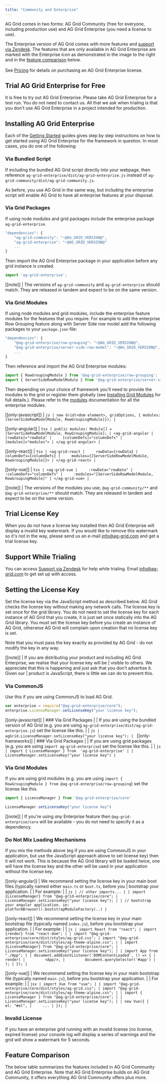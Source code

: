 ```yaml
---
title: "Community and Enterprise"
---
```


AG Grid comes in two forms: AG Grid Community (free for everyone, including production use) and AG Grid Enterprise (you need a license to use).

<div style="display: flex;">
    <div>
        The Enterprise version of AG Grid comes with more features and <a href="https://ag-grid.zendesk.com/" target="_blank">support via Zendesk</a>. The features that are only available in AG Grid Enterprise are marked with the Enterprise icon<enterprise-icon></enterprise-icon> as demonstrated in the image to the right and in the <a href="/licensing/#feature-comparison">feature comparison</a> below. 
        <br/>
        <br/>
        See <a href="../../../license-pricing.php">Pricing</a> for details on purchasing an AG Grid Enterprise license.
    </div>
    <image-caption src="licensing/resources/enterprise-features.png" alt="Enterprise Features" minwidth="15rem" width="15rem" maxwidth="15rem" height="10rem" constrained="true"></image-caption>
</div>

## Trial AG Grid Enterprise for Free

It is free to try out AG Grid Enterprise. Please take AG Grid Enterprise for a test run. You do not need to contact us. All that we ask when trialing is that you don't use AG Grid Enterprise in a project intended for production.

## Installing AG Grid Enterprise

Each of the [Getting Started](/getting-started/) guides gives step by step instructions on how
to get started using AG Grid Enterprise for the framework in question. In most cases, you do one of
the following:

### Via Bundled Script

If including the bundled AG Grid script directly into your webpage, then reference `ag-grid-enterprise/dist/ag-grid-enterprise.js` instead of `ag-grid-community/dist/ag-grid-community.js`.

As before, you use AG Grid in the same way, but including the enterprise script will enable AG Grid to have all enterprise features at your disposal.

### Via Grid Packages

If using node modules and grid packages include the enterprise package `ag-grid-enterprise`.
    
```js
"dependencies": {
    "ag-grid-community": "~@AG_GRID_VERSION@",
    "ag-grid-enterprise": "~@AG_GRID_VERSION@"
    ...
}
```
Then import the AG Grid Enterprise package in your application before any grid instance is created.

```js
import 'ag-grid-enterprise';
```

[[note]]
| The versions of `ag-grid-community` and `ag-grid-enterprise` should match. They are released in tandem and expect to be on the same version.


### Via Grid Modules

If using node modules and grid modules, include the enterprise feature modules for the features that you require. For example to add the enterprise Row Grouping feature along with Server Side row model add the following packages to your `package.json` file:

```js
"dependencies": {    
    "@ag-grid-enterprise/row-grouping": "~@AG_GRID_VERSION@",
    "@ag-grid-enterprise/server-side-row-model": "~@AG_GRID_VERSION@",
    ...
}
```

Then reference and import the AG Grid Enterprise modules:

```js
import { RowGroupingModule } from '@ag-grid-enterprise/row-grouping';
import { ServerSideRowModelModule } from '@ag-grid-enterprise/server-side-row-model';
```

Then depending on your choice of framework you'll need to provide the modules to the grid or register them globally (see [Installing Grid Modules](/modules/#installing-ag-grid-modules) for full details.). Please refer to the [modules](/modules/) documentation for all the enterprise modules.

[[only-javascript]]
| ```js
| new Grid(<dom element>, gridOptions, { modules: [ServerSideRowModelModule, RowGroupingModule]});
| ```

[[only-angular]]
| ```tsx
| public modules: Module[] = [ServerSideRowModelModule, RowGroupingModule];
| <ag-grid-angular
|     [rowData]="rowData"
|     [columnDefs]="columnDefs"
|     [modules]="modules">
| </ag-grid-angular>
| ```

[[only-react]]
| ```tsx
| <ag-grid-react
|     rowData={rowData}
|     columnDefs={columnDefs}
|     modules={[ServerSideRowModelModule, RowGroupingModule]}>
| </ag-grid-react>
| ```

[[only-vue]]
| ```tsx
| <ag-grid-vue
|     :rowData="rowData"
|     :columnDefs="columnDefs"
|     :modules="[ServerSideRowModelModule, RowGroupingModule]"
| </ag-grid-vue>
| ```

[[note]]
| The versions of the modules you use, `@ag-grid-community/**` and `@ag-grid-enterprise/**` should match. They are released in tandem and expect to be on the same version.

## Trial License Key

When you do not have a license key installed then AG Grid Enterprise will display a invalid key watermark. If you would like to remove this watermark so it's not in the way, please send us an e-mail <a href="mailto: info@ag-grid.com">info@ag-grid.com</a> and get a trial license key.

## Support While Trialing

You can access [Support via Zendesk](https://ag-grid.zendesk.com/) for help while trialing. Email <a href="mailto: info@ag-grid.com">info@ag-grid.com</a> to get set up with access.


## Setting the License Key

Set the license key via the JavaScript method as described below. AG Grid checks the license key without making any network calls. The license key is set once for the grid library. You do not need to set the license key for each instance of AG Grid that you create, it is just set once statically into the AG Grid library. You must set the license key before you create an instance of AG Grid, otherwise AG Grid will complain upon creation that no license key is set.

Note that you must pass the key exactly as provided by AG Grid - do not modify the key in any way.

[[note]]
| If you are distributing your product and including AG Grid Enterprise, we realise that your license key will be
| visible to others. We appreciate that this is happening and just ask that you don't advertise it. Given our
| product is JavaScript, there is little we can do to prevent this.
### Via CommonJS
Use this if you are using CommonJS to load AG Grid.

```js
var enterprise = require("@ag-grid-enterprise/core");
enterprise.LicenseManager.setLicenseKey("your license key");
```

[[only-javascript]]
| ### Via Grid Packages
|
| If you are using the bundled version of AG Grid (e.g. you are using `ag-grid-enterprise/dist/ag-grid-enterprise.js`) set the license like this.
|
| ```js
| agGrid.LicenseManager.setLicenseKey("your license key");
| ```
[[only-frameworks]]
| ### Via Grid Packages
|
| If you are using grid packages (e.g. you are using `import ag-grid-enterprise`) set the license like this.
|
| ```js
| import { LicenseManager } from  'ag-grid-enterprise'
|
| LicenseManager.setLicenseKey("your license key")
| ```

### Via Grid Modules

If you are using grid modules (e.g. you are using `import { RowGroupingModule } from @ag-grid-enterprise/row-grouping`) set the license like this.

```js
import { LicenseManager } from '@ag-grid-enterprise/core'

LicenseManager.setLicenseKey("your license key")
```
[[note]]
| If you're using _any_ Enterprise feature then `@ag-grid-enterprise/core` will be available - you do not need to specify it as a dependency.


### Do Not Mix Loading Mechanisms

If you mix the methods above (eg if you are using CommonJS in your application, but use the JavaScript approach above to set license key) then it will not work. This is because the AG Grid library will be loaded twice, one will have the license key and the other will be used in your application without the license key.

[[only-angular]]
| We recommend setting the license key in your main boot files (typically named either `main.ts` or `boot.ts`, before you
| bootstrap your application.
|
| For example:
|
| ```js
| // other imports...
|
| import {LicenseManager} from "@ag-grid-enterprise/core";
| LicenseManager.setLicenseKey("your license key");
|
| // bootstrap your angular application. ie: platformBrowser().bootstrapModuleFactory(..)
| ```

[[only-react]]
| We recommend setting the license key in your main bootstrap file (typically named `index.js`), before you bootstrap your application.
|
| For example:
|
| ```js
| import React from "react";
| import {render} from "react-dom";
|
| import "@ag-grid-enterprise/core/dist/styles/ag-grid.css";
| import "@ag-grid-enterprise/core/dist/styles/ag-theme-alpine.css";
|
| import {LicenseManager} from "@ag-grid-enterprise/core";
| LicenseManager.setLicenseKey("your license key");
|
| import App from "./App";
|
| document.addEventListener('DOMContentLoaded', () => {
|     render(
|         <App/>,
|         document.querySelector('#app')
|     );
| });
| ```

[[only-vue]]
| We recommend setting the license key in your main bootstrap file (typically named `main.js`), before you bootstrap your application.
|
| For example:
|
| ```jsx
| import Vue from "vue";
|
| import "@ag-grid-enterprise/core/dist/styles/ag-grid.css";
| import "@ag-grid-enterprise/core/dist/styles/ag-theme-alpine.css";
|
| import { LicenseManager } from "@ag-grid-enterprise/core";
|
| LicenseManager.setLicenseKey("your license key");
|
| new Vue({
|     el: "#el",
|     ...
| });
| ```

### Invalid License
If you have an enterprise grid running with an invalid license (no license, expired license) your console log will display a series of warnings and the grid will show a watermark for 5 seconds.

<grid-example title='Invalid License' name='forceWatermark' type='typescript' options='{ "enterprise": true, "modules": ["clientside",  "rowgrouping"] }'></grid-example>

## Feature Comparison

The below table summarizes the features included in AG Grid Community and AG Grid Enterprise. Note that AG Grid Enterprise builds on AG Grid Community, it offers everything AG Grid Community offers plus more.

<matrix-table src='licensing/menu.json' tree='true' childpropertyname='items' booleanonly='true' columns='{ "title": "", "not(enterprise)": "Community", "enterprise": "Enterprise<enterprise-icon></enterprise-icon>" }'></matrix-table>